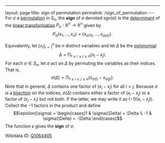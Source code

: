 ---
 layout: page
 title: sign of permutation
 permalink: /sign_of_permutation
---For $\sigma$ a [permutation](https://defsmath.github.io/DefsMath/symmetric_group) in $S_n$, the **sign** of $\sigma$ denoted $\text{sgn}(\sigma)$ is the [determinant](https://defsmath.github.io/DefsMath/determinant) of the [linear transformation](https://defsmath.github.io/DefsMath/linear_transformation) $P_\sigma:\mathbb R^n\to\mathbb R^n$ given by $$P_\sigma(x_1,\dots,x_n) =(x_{\sigma(1)},\dots, x_{\sigma(n)}).$$

Equivalently, let $\{x_i\}_{i=1}^n$ be $n$ distinct variables and let $\Delta$ be the [polynomial](https://defsmath.github.io/DefsMath/polynomial) $$\Delta = \prod_{1\leq i\leq j \leq n}(x_i-x_j).$$ For each $\sigma\in S_n$, let $\sigma$ act on $\Delta$ by permuting the variables as their indices. That is, $$\sigma(\Delta)=\prod_{1\leq i\leq j\leq n} (x_{\sigma(i)}- x_{\sigma(j)}).$$ Note that in general, $\Delta$ contains one factor of $(x_i-x_j)$ for all $i < j$. Because $\sigma$ is a [bijection](https://defsmath.github.io/DefsMath/bijective) on the indices, $\sigma(\Delta)$ contains either a factor of $(x_i-x_j)$ or a factor of $(x_j-x_i)$ but not both. If the latter, we may write it as $(-1)(x_i-x_j))$. Collect the $-1$ factors in the product and define $$\epsilon(\sigma) = \begin{cases}1 & \sigma(\Delta) = \Delta \\ -1 & \sigma(\Delta) = -\Delta.\end{cases}$$ The function $\epsilon$ gives the **sign** of $\sigma$.

Wikidata ID: [Q1064405](https://www.wikidata.org/wiki/Q1064405)